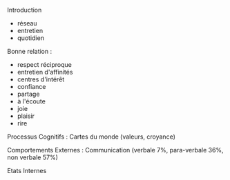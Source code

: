 Introduction

- réseau
- entretien
- quotidien


Bonne relation :
- respect réciproque
- entretien d'affinités
- centres d'intérêt
- confiance
- partage
- à l'écoute
- joie
- plaisir
- rire


Processus Cognitifs : Cartes du monde (valeurs, croyance)

Comportements Externes : Communication (verbale 7%, para-verbale 36%, non verbale 57%)

Etats Internes
